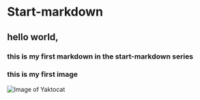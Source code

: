 # Start-markdown

## hello world,
### this is my first markdown in the start-markdown series
### this is my first image
![Image of Yaktocat](https://octodex.github.com/images/yaktocat.png)
